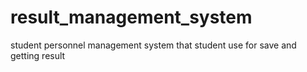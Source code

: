 # result_management_system
student personnel management system that student use for save and getting result 
